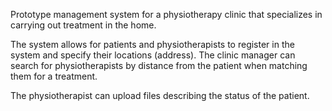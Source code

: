 Prototype management system for a physiotherapy clinic that specializes in carrying out treatment in the home.

The system allows for patients and physiotherapists to register in the system and specify their locations (address). The clinic manager can search for physiotherapists by distance from the patient when matching them for a treatment.

The physiotherapist can upload files describing the status of the patient. 